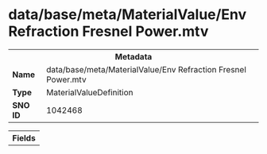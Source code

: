 <h1>data/base/meta/MaterialValue/Env Refraction Fresnel Power.mtv</h1><table><tr><th colspan="100%">Metadata</th></tr><tr><td><b>Name</b></td><td>data/base/meta/MaterialValue/Env Refraction Fresnel Power.mtv</td></tr><tr><td><b>Type</b></td><td>MaterialValueDefinition</td></tr><tr><td><b>SNO ID</b></td><td>1042468</td></tr></table>

<table><tr><th colspan="100%">Fields</th></tr></table>


